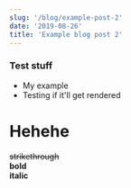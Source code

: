 ```yaml
---
slug: '/blog/example-post-2'
date: '2019-08-26'
title: 'Example blog post 2'
---
```


### Test stuff

- My example
- Testing if it'll get rendered

# Hehehe

~~strikethrough~~
</br>
**bold**
</br>
**italic**

